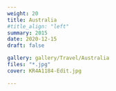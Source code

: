 ```yaml
---
weight: 20
title: Australia
#title_align: "left"
summary: 2015 
date: 2020-12-15
draft: false

gallery: gallery/Travel/Australia
files: "*.jpg"
cover: KR4A1184-Edit.jpg

---
```

